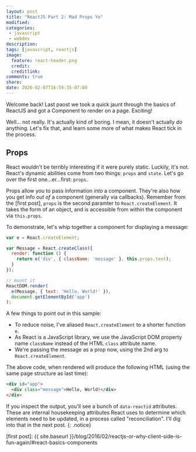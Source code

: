```yaml
---
layout: post
title: "ReactJS Part 2: Mad Props Yo"
modified:
categories:
 - javascript
 - webdev
description:
tags: [javascript, reactjs]
image:
  feature: react-header.png
  credit:
  creditlink:
comments: true
share:
date: 2026-02-07T16:59:35-07:00
---
```


Welcome back! Last paost we took a quick jaunt through the basics of ReactJS and
got a Component to render on a page. Exciting!

Well... not really. It's actually kind of boring. I mean, it doesn't actually
_do_ anything. Let's fix that, and learn some more of what makes React tick in
the process.

<!-- more -->

## Props

React wouldn't be terribly interesting if it were purely static. Luckily, it's
not. React's dynamic abilities come from two things: `props` and `state`. Let's
go over the first one...er...first: `props`.

Props allow you to pass information _into_ a component. They're also how you get
info _out of_ a component (generally via callbacks). Remember from the [first
post], `props` is the second paramter to `React.createElement`. It takes the
form of an object, and is accessible from within the component via `this.props`.

To demonstrate, let's whip together a component for displaying a message:

~~~ javascript
var e = React.createElement;

var Message = React.createClass({
  render: function () {
    return e('div', { className: 'message' }, this.props.text);
  }
});

// mount it
ReactDOM.render(
  e(Message, { text: 'Hello, World!' }),
  document.getElementById('app')
);
~~~

A few things to point out in this sample:

* To reduce noise, I've aliased `React.createElement` to a shorter function `e`.
* As React is a JavaScript library, we use the JavaScript DOM property name
  `className` instead of the HTML `class` attribute name.
* We're passing the message as a prop now, using the 2nd arg to
  `React.createElement`.

The above code, when rendered will produce the following HTML (using the same
page structure as last time):

~~~ html
<div id="app">
  <div class="message">Hello, World!</div>
</div>
~~~

If you inspect the output, you'll see a bunch of `data-reactid` attributes.
These are internal housekeeping attributes React uses to determine which
elements need to be updated, in a process called "reconciliation". I'll dig into
that in the next post.
{: .notice}



<!-- vim: set wm=80 tw=80 : -->

[first post]: {{ site.baseurl }}/blog/2016/02/reactjs-or-why-client-side-is-fun-again/#react-basics-components
